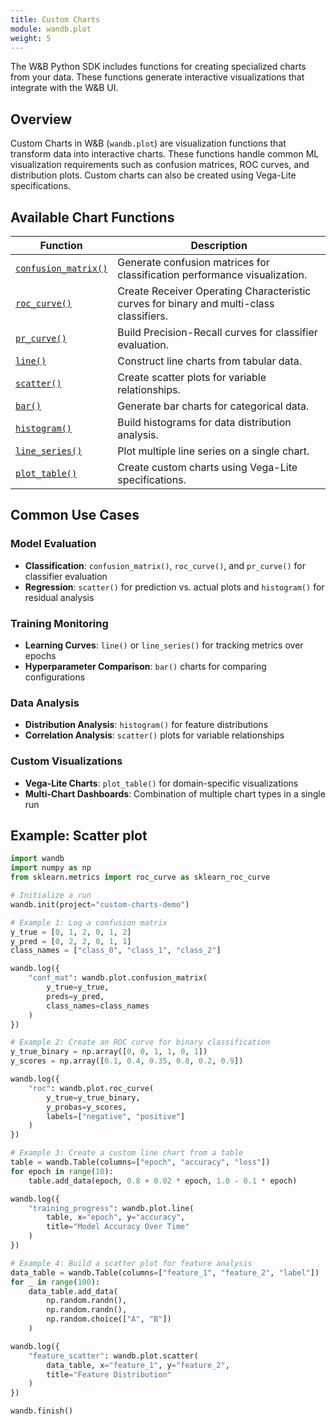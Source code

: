 ```yaml
---
title: Custom Charts
module: wandb.plot
weight: 5
---
```


The W&B Python SDK includes functions for creating specialized charts from your data. These functions generate interactive visualizations that integrate with the W&B UI.

## Overview

Custom Charts in W&B (`wandb.plot`) are visualization functions that transform data into interactive charts. These functions handle common ML visualization requirements such as confusion matrices, ROC curves, and distribution plots. Custom charts can also be created using Vega-Lite specifications.

## Available Chart Functions

| Function | Description |
|----------|-------------|
| [`confusion_matrix()`](./confusion_matrix/) | Generate confusion matrices for classification performance visualization. |
| [`roc_curve()`](./roc_curve/) | Create Receiver Operating Characteristic curves for binary and multi-class classifiers. |
| [`pr_curve()`](./pr_curve/) | Build Precision-Recall curves for classifier evaluation. |
| [`line()`](./line/) | Construct line charts from tabular data. |
| [`scatter()`](./scatter/) | Create scatter plots for variable relationships. |
| [`bar()`](./bar/) | Generate bar charts for categorical data. |
| [`histogram()`](./Histogram/) | Build histograms for data distribution analysis. |
| [`line_series()`](./line_series/) | Plot multiple line series on a single chart. |
| [`plot_table()`](./plot_table/) | Create custom charts using Vega-Lite specifications. |

## Common Use Cases

### Model Evaluation
- **Classification**: `confusion_matrix()`, `roc_curve()`, and `pr_curve()` for classifier evaluation
- **Regression**: `scatter()` for prediction vs. actual plots and `histogram()` for residual analysis

### Training Monitoring
- **Learning Curves**: `line()` or `line_series()` for tracking metrics over epochs
- **Hyperparameter Comparison**: `bar()` charts for comparing configurations

### Data Analysis
- **Distribution Analysis**: `histogram()` for feature distributions
- **Correlation Analysis**: `scatter()` plots for variable relationships

### Custom Visualizations
- **Vega-Lite Charts**: `plot_table()` for domain-specific visualizations
- **Multi-Chart Dashboards**: Combination of multiple chart types in a single run

## Example: Scatter plot

```python
import wandb
import numpy as np
from sklearn.metrics import roc_curve as sklearn_roc_curve

# Initialize a run
wandb.init(project="custom-charts-demo")

# Example 1: Log a confusion matrix
y_true = [0, 1, 2, 0, 1, 2]
y_pred = [0, 2, 2, 0, 1, 1]
class_names = ["class_0", "class_1", "class_2"]

wandb.log({
    "conf_mat": wandb.plot.confusion_matrix(
        y_true=y_true, 
        preds=y_pred,
        class_names=class_names
    )
})

# Example 2: Create an ROC curve for binary classification
y_true_binary = np.array([0, 0, 1, 1, 0, 1])
y_scores = np.array([0.1, 0.4, 0.35, 0.8, 0.2, 0.9])

wandb.log({
    "roc": wandb.plot.roc_curve(
        y_true=y_true_binary, 
        y_probas=y_scores,
        labels=["negative", "positive"]
    )
})

# Example 3: Create a custom line chart from a table
table = wandb.Table(columns=["epoch", "accuracy", "loss"])
for epoch in range(10):
    table.add_data(epoch, 0.8 + 0.02 * epoch, 1.0 - 0.1 * epoch)

wandb.log({
    "training_progress": wandb.plot.line(
        table, x="epoch", y="accuracy",
        title="Model Accuracy Over Time"
    )
})

# Example 4: Build a scatter plot for feature analysis
data_table = wandb.Table(columns=["feature_1", "feature_2", "label"])
for _ in range(100):
    data_table.add_data(
        np.random.randn(), 
        np.random.randn(), 
        np.random.choice(["A", "B"])
    )

wandb.log({
    "feature_scatter": wandb.plot.scatter(
        data_table, x="feature_1", y="feature_2",
        title="Feature Distribution"
    )
})

wandb.finish()
```
